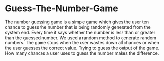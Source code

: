 # Guess-The-Number-Game
The number guessing game is a simple game which gives the user ten chance to guess the number that is being randomly generated from the system end. Every time it says whether the number is less than or greater than the guessed number. We used a random method to generate random numbers. The game stops when the user wastes down all chances or when the user guesses the correct value. Trying to guess the output of the game. How many chances a user uses to guess the number makes the difference.
